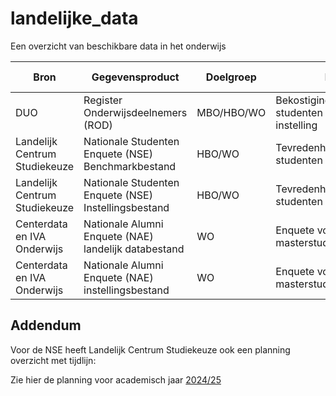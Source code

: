 # landelijke_data
Een overzicht van beschikbare data in het onderwijs


| Bron | Gegevensproduct | Doelgroep | Doel | Verspreiding Frequentie | URL voor Download | Opmerking(en) |  
| ------------------------- | --------------- | -------- | ---- | ---------------------- | ---------------- | --- |
| DUO | Register Onderwijsdeelnemers (ROD) | MBO/HBO/WO | Bekostigingsstatus van studenten van uw instelling | Jaarlijks | https://duo.nl/zakelijk/hoger-onderwijs/studentenadministratie/bron-controleren/bekostigingsstatus-studenten.jsp | |
| Landelijk Centrum Studiekeuze | Nationale Studenten Enquete (NSE) Benchmarkbestand| HBO/WO | Tevredenheidsonderzoek studenten | Jaarlijks | https://lcsk.nl/nse/resultaten/benchmarkbestand/ | |
| Landelijk Centrum Studiekeuze | Nationale Studenten Enquete (NSE) Instellingsbestand | HBO/WO | Tevredenheidsonderzoek studenten | Jaarlijks | https://nse-portal.crowdtech.com/Account/Signin?ReturnUrl=%2F | Instellingspecifieke data |
| Centerdata en IVA Onderwijs | Nationale Alumni Enquete (NAE) landelijk databestand | WO | Enquete voor masterstudenten | Om het jaar | https://www.nationale-alumni-enquete.nl/instellingsrapportage/ | | 
| Centerdata en IVA Onderwijs | Nationale Alumni Enquete (NAE) instellingsbestand | WO | Enquete voor masterstudenten | Om het jaar | https://www.nationale-alumni-enquete.nl/instellingsrapportage/ | Instellingspecifieke data | 


## Addendum

Voor de NSE heeft Landelijk Centrum Studiekeuze ook een planning overzicht met tijdlijn:

Zie hier de planning voor academisch jaar [2024/25](https://lcsk.nl/wp-content/uploads/2024/09/NSE-2025-planning-extern.pdf)